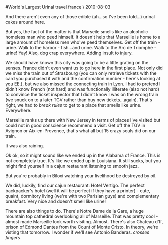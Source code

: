 <!-- layout: post
categories:
- travel
- france
title: World's Largest Urinal
-->
#World's Largest Urinal
<tag>travel</tag> <tag>france</tag> \\ 2010-08-03

And there aren't even any of those edible (uh...so I've been told...) urinal cakes around here.

But yes, the fact of the matter is that Marseile smells like an alcoholic homeless man who peed himself. It doesn't help that Marseille is home to a large amount of homeless men who've peed themselves. Get off the train - urine. Walk to the harbor - fish...and urine. Walk to the Arc de Triomphe - urine! Yay! Also, dog crap everywhere. Adding insult to injury.
<!-- more -->

We should have known this city was going to be a little grating on the senses. France didn't even want us to go here in the first place. Not only did we miss the train out of Strasbourg (you can only retrieve tickets with the card you purchased it with and the confirmation number - here's looking at you EE.), but we also missed the connecting train in Lyon. I had to pretend I didn't know French (not hard) and was functionally illiterate (also not hard) to convince the ticket inspector that I didn't know I was on the wrong train (we snuck on to a later TGV rather than buy new tickets...again). That's right, we had to *break rules* to get to a place that smells like urine. Everywhere.

Marseille ranks up there with New Jersey in terms of places I've visited but could not in good conscience recommend a visit. Get off the TGV in Avignon or Aix-en-Provence, that's what all but 15 crazy souls did on our train.

It was also raining.

Ok ok, so it might sound like we ended up in the Alabama of France. This is not completely true. It's like we ended up in Louisiana. It still sucks, but you might find yourself in a cajun restaurant listening to smooth jazz.

But you're probably in Biloxi watching your livelihood be destroyed by oil.

We did, luckily, find our cajun restaurant: Hotel Vertigo. The perfect backpacker's hotel (well it will be perfect if they have a printer) - cute, quaint, dormitory living (we're with two Parisian guys) and complementary breakfast. Very nice and doesn't smell like urine!

There are also things to do. There's Notre Dame de la Gare, a huge mountain top cathedral overlooking all of Marseille. That was pretty cool - almost made Marseille look worth visiting. Almost. There's also Chateau d'If, prison of Edmond Dantes from the Count of Monte Cristo. In theory, we're visting that tomorrow. I wonder if we'll see Antonio Banderas. *crosses fingers*


